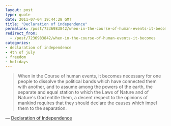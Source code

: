 ```yaml
---
layout: post
type: quote
date: 2011-07-04 19:44:28 GMT
title: "Declaration of independence"
permalink: /post/7236983842/when-in-the-course-of-human-events-it-becomes
redirect_from: 
  - /post/7236983842/when-in-the-course-of-human-events-it-becomes
categories:
- declaration of independence
- 4th of july
- freedom
- holidays
---
```

<blockquote>When in the Course of human events, it becomes necessary for one people to dissolve the political bands which have connected them with another, and to assume among the powers of the earth, the separate and equal station to which the Laws of Nature and of Nature's God entitle them, a decent respect to the opinions of mankind requires that they should declare the causes which impel them to the separation.</blockquote>
<p>— <a href="http://www.archives.gov/exhibits/charters/declaration_transcript.html">Declaration of Independence</a></p>
